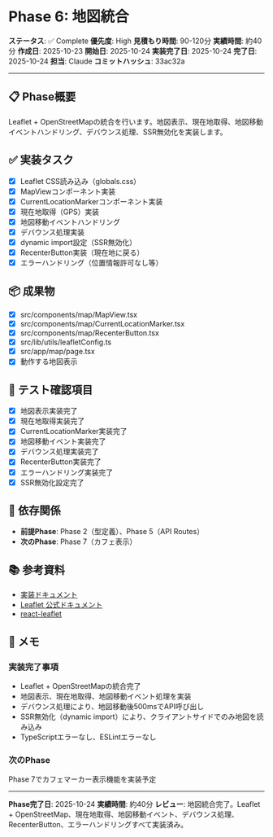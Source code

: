 # Phase 6: 地図統合

**ステータス**: ✅ Complete
**優先度**: High
**見積もり時間**: 90-120分
**実績時間**: 約40分
**作成日**: 2025-10-23
**開始日**: 2025-10-24
**実装完了日**: 2025-10-24
**完了日**: 2025-10-24
**担当**: Claude
**コミットハッシュ**: 33ac32a

---

## 📋 Phase概要

Leaflet + OpenStreetMapの統合を行います。地図表示、現在地取得、地図移動イベントハンドリング、デバウンス処理、SSR無効化を実装します。

## ✅ 実装タスク

- [x] Leaflet CSS読み込み（globals.css）
- [x] MapViewコンポーネント実装
- [x] CurrentLocationMarkerコンポーネント実装
- [x] 現在地取得（GPS）実装
- [x] 地図移動イベントハンドリング
- [x] デバウンス処理実装
- [x] dynamic import設定（SSR無効化）
- [x] RecenterButton実装（現在地に戻る）
- [x] エラーハンドリング（位置情報許可なし等）

## 📦 成果物

- [x] src/components/map/MapView.tsx
- [x] src/components/map/CurrentLocationMarker.tsx
- [x] src/components/map/RecenterButton.tsx
- [x] src/lib/utils/leafletConfig.ts
- [x] src/app/map/page.tsx
- [x] 動作する地図表示

## 🧪 テスト確認項目

- [x] 地図表示実装完了
- [x] 現在地取得実装完了
- [x] CurrentLocationMarker実装完了
- [x] 地図移動イベント実装完了
- [x] デバウンス処理実装完了
- [x] RecenterButton実装完了
- [x] エラーハンドリング実装完了
- [x] SSR無効化設定完了

## 📝 依存関係

- **前提Phase**: Phase 2（型定義）、Phase 5（API Routes）
- **次のPhase**: Phase 7（カフェ表示）

## 📚 参考資料

- [実装ドキュメント](../../implementation/20251023_06-map-integration.md)
- [Leaflet 公式ドキュメント](https://leafletjs.com/)
- [react-leaflet](https://react-leaflet.js.org/)

## 📝 メモ

### 実装完了事項
- Leaflet + OpenStreetMapの統合完了
- 地図表示、現在地取得、地図移動イベント処理を実装
- デバウンス処理により、地図移動後500msでAPI呼び出し
- SSR無効化（dynamic import）により、クライアントサイドでのみ地図を読み込み
- TypeScriptエラーなし、ESLintエラーなし

### 次のPhase
Phase 7でカフェマーカー表示機能を実装予定

---

**Phase完了日**: 2025-10-24
**実績時間**: 約40分
**レビュー**: 地図統合完了。Leaflet + OpenStreetMap、現在地取得、地図移動イベント、デバウンス処理、RecenterButton、エラーハンドリングすべて実装済み。
